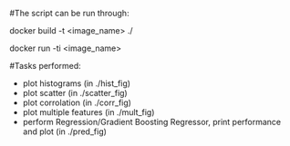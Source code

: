 
#The script can be run through:

docker build -t <image_name> ./

docker run -ti <image_name>

#Tasks performed:

- plot histograms (in ./hist_fig)
- plot scatter (in ./scatter_fig)
- plot corrolation (in ./corr_fig)
- plot multiple features (in ./mult_fig)
- perform Regression/Gradient Boosting Regressor, print performance and plot (in ./pred_fig)
